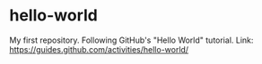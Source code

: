 # hello-world
My first repository. Following GitHub's "Hello World" tutorial.
Link: https://guides.github.com/activities/hello-world/
